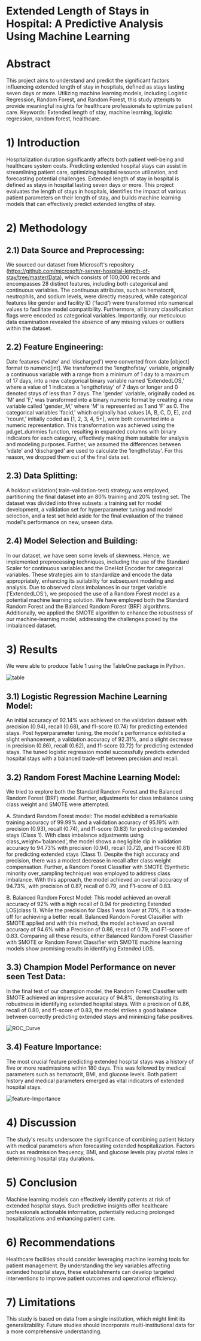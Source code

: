 # Extended Length of Stays in Hospital: A Predictive Analysis Using Machine Learning

# Abstract 
This project aims to understand and predict the significant factors influencing extended length of stay in hospitals, defined as stays lasting seven days or more. Utilizing machine learning models, including Logistic Regression, Random Forest, and Random Forest, this study attempts to provide meaningful insights for healthcare professionals to optimize patient care. 
Keywords: Extended length of stay, machine learning, logistic regression, random forest, healthcare. 

# 1) Introduction
Hospitalization duration significantly affects both patient well-being and healthcare system costs. Predicting extended hospital stays can assist in streamlining patient care, optimizing hospital resource utilization, and forecasting potential challenges. Extended length of stay in hospital is defined as stays in hospital lasting seven days or more. This project evaluates the length of stays in hospitals, identifies the impact of various patient parameters on their length of stay, and builds machine learning models that can effectively predict extended lengths of stay.

# 2) Methodology 
## 2.1) Data Source and Preprocessing: 
We sourced our dataset from Microsoft's repository (https://github.com/microsoft/r-server-hospital-length-of-stay/tree/master/Data), which consists of 100,000 records and encompasses 28 distinct features, including both categorical and continuous variables. The continuous attributes, such as hematocrit, neutrophils, and sodium levels, were directly measured, while categorical features like gender and facility ID (‘facid’) were transformed into numerical values to facilitate model compatibility. Furthermore, all binary classification flags were encoded as categorical variables. Importantly, our meticulous data examination revealed the absence of any missing values or outliers within the dataset. 

## 2.2) Feature Engineering: 
Date features (‘vdate’ and ‘discharged’) were converted from date [object] format to numeric[int]. 
We transformed the 'lengthofstay' variable, originally a continuous variable with a range from a minimum of 1 day to a maximum of 17 days, into a new categorical binary variable named 'ExtendedLOS,' where a value of 1 indicates a 'lengthofstay' of 7 days or longer and 0 denoted stays of less than 7 days. 
The 'gender' variable, originally coded as 'M' and 'F,' was transformed into a binary numeric format by creating a new variable called 'gender_M,' where 'M' is represented as 1 and 'F' as 0. 
The categorical variables 'facid,' which originally had values [A, B, C, D, E], and 'rcount,' initially coded as [1, 2, 3, 4, 5+], were both converted into a numeric representation. This transformation was achieved using the pd.get_dummies function, resulting in expanded columns with binary indicators for each category, effectively making them suitable for analysis and modeling purposes. 
Further, we assumed the differences between ‘vdate’ and ‘discharged’ are used to calculate the ‘lengthofstay’. For this reason, we dropped them out of the final data set. 

## 2.3) Data Splitting:
A holdout validation( train-validation-test) strategy was employed, partitioning the final dataset into an 80% training and 20% testing set. The dataset was divided into three subsets: a training set for model development, a validation set for hyperparameter tuning and model selection, and a test set held aside for the final evaluation of the trained model's performance on new, unseen data. 

## 2.4) Model Selection and Building: 
In our dataset, we have seen some levels of skewness. Hence, we implemented preprocessing techniques, including the use of the Standard Scaler for continuous variables and the OneHot Encoder for categorical variables. These strategies aim to standardize and encode the data appropriately, enhancing its suitability for subsequent modeling and analysis. Due to observed class imbalances in our target variable ('ExtendedLOS'), we proposed the use of a Random Forest model as a potential machine learning solution. We have employed both the Standard Random Forest and the Balanced Random Forest (BRF) algorithms. Additionally, we applied the SMOTE algorithm to enhance the robustness of our machine-learning model, addressing the challenges posed by the imbalanced dataset. 

# 3) Results
We were able to produce Table 1 using the TableOne package in Python. 

![table](https://github.com/zjzhang17/ML_Project_Length_of_Stay/assets/116914452/8341d6ed-0485-4641-8e5d-52538d006012)

## 3.1) Logistic Regression Machine Learning Model: 
An initial accuracy of 92.14% was achieved on the validation dataset with precision (0.94), recall (0.68), and f1-score (0.74) for predicting extended stays. Post hyperparameter tuning, the model's performance exhibited a slight enhancement, a validation accuracy of 92.31%, and a slight decrease in precision (0.86), recall (0.62), and f1-score (0.72) for predicting extended stays. The tuned logistic regression model successfully predicts extended hospital stays with a balanced trade-off between precision and recall. 

## 3.2) Random Forest Machine Learning Model: 
We tried to explore both the Standard Random Forest and the Balanced Random Forest (BRF) model. Further, adjustments for class imbalance using class weight and SMOTE were attempted.

A. Standard Random Forest model: 
The model exhibited a remarkable training accuracy of 99.99% and a validation accuracy of 95.19% with precision (0.93), recall (0.74), and f1-score (0.83) for predicting extended stays (Class 1). 
With class imbalance adjustments using class_weight=’balanced’, the model shows a negligible dip in validation accuracy to 94.73% with precision (0.94), recall (0.72), and f1-score (0.81) for predicting extended stays (Class 1). Despite the high accuracy and precision, there was a modest decrease in recall after class weight compensation. Further, a Random Forest Classifier with SMOTE (Synthetic minority over_sampling technique) was employed to address class imbalance. With this approach, the model achieved an overall accuracy of 94.73%, with precision of 0.87, recall of 0.79, and F1-score of 0.83. 

B. Balanced Random Forest Model:
This model achieved an overall accuracy of 92% with a high recall of 0.94 for predicting Extended LOS(class 1). While the precision for Class 1 was lower at 70%, it is a trade-off for achieving a better recall. 
Balanced Random Forest Classifier with SMOTE applied and with this method, the model achieved an overall accuracy of 94.6% with a Precision of 0.86, recall of 0.79, and F1-score of 0.83. 
Comparing all these results, either Balanced Random Forest Classifier with SMOTE or Random Forest Classifier with SMOTE machine learning models show promising results in identifying Extended LOS. 

## 3.3) Champion Model Performance on never seen Test Data: 
In the final test of our champion model, the Random Forest Classifier with SMOTE achieved an impressive accuracy of 94.8%, demonstrating its robustness in identifying extended hospital stays. With a precision of 0.86, recall of 0.80, and f1-score of 0.83, the model strikes a good balance between correctly predicting extended stays and minimizing false positives.

![ROC_Curve](https://github.com/zjzhang17/ML_Project_Length_of_Stay/assets/116914452/411858a7-e424-4c6a-bcbe-ab832246764b)

## 3.4) Feature Importance: 
The most crucial feature predicting extended hospital stays was a history of five or more readmissions within 180 days. This was followed by medical parameters such as hematocrit, BMI, and glucose levels. Both patient history and medical parameters emerged as vital indicators of extended hospital stays. 

![feature-Importance](https://github.com/zjzhang17/ML_Project_Length_of_Stay/assets/116914452/fa23b48d-04af-490f-b5d6-4b9f6f9e3228)

# 4) Discussion 
The study's results underscore the significance of combining patient history with medical parameters when forecasting extended hospitalization. Factors such as readmission frequency, BMI, and glucose levels play pivotal roles in determining hospital stay durations. 

# 5) Conclusion 
Machine learning models can effectively identify patients at risk of extended hospital stays. Such predictive insights offer healthcare professionals actionable information, potentially reducing prolonged hospitalizations and enhancing patient care. 

# 6) Recommendations
Healthcare facilities should consider leveraging machine learning tools for patient management. By understanding the key variables affecting extended hospital stays, these establishments can develop targeted interventions to improve patient outcomes and operational efficiency. 

# 7) Limitations
This study is based on data from a single institution, which might limit its generalizability. Future studies should incorporate multi-institutional data for a more comprehensive understanding. 




